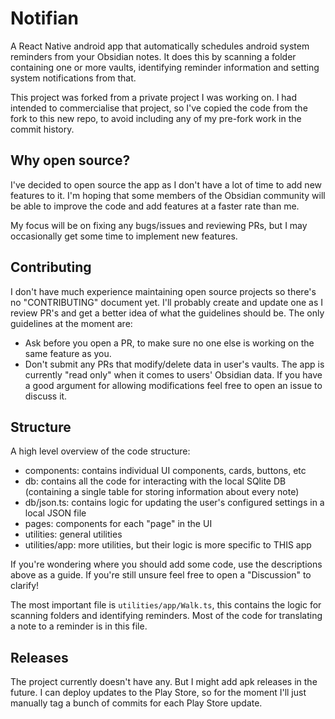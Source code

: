 # Notifian
A React Native android app that automatically schedules android system reminders from your Obsidian notes. It does this by scanning a folder containing one or more vaults, identifying reminder information and setting system notifications from that.

This project was forked from a private project I was working on. I had intended to commercialise that project, so I've copied the code from the fork to this new repo, to avoid including any of my pre-fork work in the commit history.

## Why open source?
I've decided to open source the app as I don't have a lot of time to add new features to it. I'm hoping that some members of the Obsidian community will be able to improve the code and add features at a faster rate than me. 

My focus will be on fixing any bugs/issues and reviewing PRs, but I may occasionally get some time to implement new features.

## Contributing
I don't have much experience maintaining open source projects so there's no "CONTRIBUTING" document yet. I'll probably create and update one as I review PR's and get a better idea of what the guidelines should be. The only guidelines at the moment are:
- Ask before you open a PR, to make sure no one else is working on the same feature as you.
- Don't submit any PRs that modify/delete data in user's vaults. The app is currently "read only" when it comes to users' Obsidian data. If you have a good argument for allowing modifications feel free to open an issue to discuss it.

## Structure
A high level overview of the code structure:
- components: contains individual UI components, cards, buttons, etc
- db: contains all the code for interacting with the local SQlite DB (containing a single table for storing information about every note)
- db/json.ts: contains logic for updating the user's configured settings in a local JSON file
- pages: components for each "page" in the UI
- utilities: general utilities
- utilities/app: more utilities, but their logic is more specific to THIS app

If you're wondering where you should add some code, use the descriptions above as a guide. If you're still unsure feel free to open a "Discussion" to clarify!

The most important file is `utilities/app/Walk.ts`, this contains the logic for scanning folders and identifying reminders. Most of the code for translating a note to a reminder is in this file.

## Releases
The project currently doesn't have any. But I might add apk releases in the future. I can deploy updates to the Play Store, so for the moment I'll just manually tag a bunch of commits for each Play Store update.

